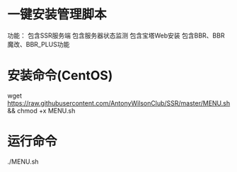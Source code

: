 # 一键安装管理脚本

 功能：
 包含SSR服务端
 包含服务器状态监测
 包含宝塔Web安装
 包含BBR、BBR魔改、BBR_PLUS功能

# 安装命令(CentOS)
 wget https://raw.githubusercontent.com/AntonyWilsonClub/SSR/master/MENU.sh && chmod +x MENU.sh
 
# 运行命令
 ./MENU.sh
